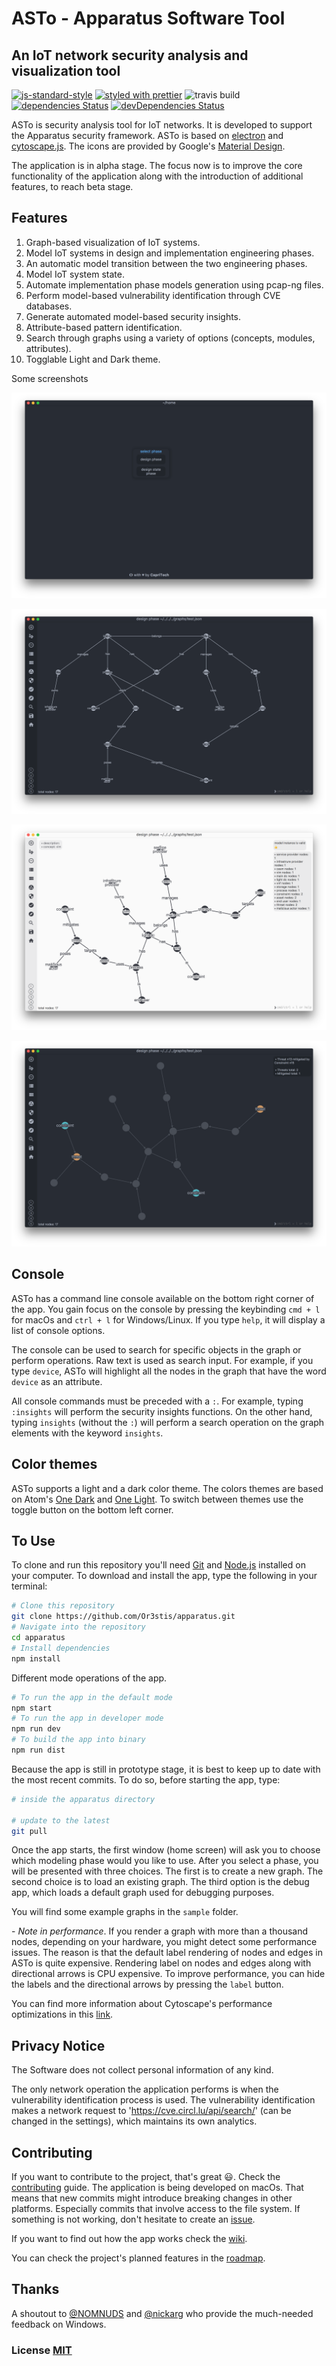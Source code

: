 # ASTo - Apparatus Software Tool

## An IoT network security analysis and visualization tool

[![js-standard-style](https://img.shields.io/badge/code%20style-standard-brightgreen.svg)](http://standardjs.com/)
[![styled with prettier](https://img.shields.io/badge/styled_with-prettier-ff69b4.svg)](https://github.com/prettier/prettier)
![travis build](https://travis-ci.org/Or3stis/apparatus.svg?branch=master)
[![dependencies Status](https://david-dm.org/or3stis/apparatus.svg)](https://david-dm.org/or3stis/apparatus)
[![devDependencies Status](https://david-dm.org/or3stis/apparatus/dev-status.svg)](https://david-dm.org/or3stis/apparatus?type=dev)

ASTo is security analysis tool for IoT networks. It is developed to support the Apparatus security framework. ASTo is based on
[electron](http://electron.atom.io/) and
[cytoscape.js](http://js.cytoscape.org/). The icons are provided by Google's [Material Design](https://material.io/icons/).

The application is in alpha stage. The focus now is to improve the core functionality of the application along with the introduction of additional features, to reach beta stage.

## Features

1. Graph-based visualization of IoT systems.
1. Model IoT systems in design and implementation engineering phases.
1. An automatic model transition between the two engineering phases.
1. Model IoT system state.
1. Automate implementation phase models generation using pcap-ng files.
1. Perform model-based vulnerability identification through CVE databases.
1. Generate automated model-based security insights.
1. Attribute-based pattern identification.
1. Search through graphs using a variety of options (concepts, modules, attributes).
1. Togglable Light and Dark theme.

Some screenshots

![asto home](https://raw.githubusercontent.com/Or3stis/apparatus/master/assets/screenShot1.png)

![asto UI 1](https://raw.githubusercontent.com/Or3stis/apparatus/master/assets/screenShot2.png)

![asto UI 2](https://raw.githubusercontent.com/Or3stis/apparatus/master/assets/screenShot3.png)

![asto UI 2](https://raw.githubusercontent.com/Or3stis/apparatus/master/assets/screenShot4.png)

## Console

ASTo has a command line console available on the bottom right corner of the app. You gain focus on the console by pressing the keybinding `cmd + l` for macOs and `ctrl + l` for Windows/Linux. If you type `help`, it will display a list of console options.

The console can be used to search for specific objects in the graph or perform operations. Raw text is used as search input. For example, if you type `device`, ASTo will highlight all the nodes in the graph that have the word `device` as an attribute.

All console commands must be preceded with a `:`. For example, typing `:insights` will perform the security insights functions. On the other hand, typing `insights` (without the `:`) will perform a search operation on the graph elements with the keyword `insights`.

## Color themes

ASTo supports a light and a dark color theme. The colors themes are based on Atom's [One Dark](https://github.com/atom/one-dark-syntax) and [One Light](https://github.com/atom/one-light-syntax). To switch between themes use the toggle button on the bottom left corner.

## To Use

To clone and run this repository you'll need [Git](https://git-scm.com) and [Node.js](https://nodejs.org/en/download/) installed on your computer. To download and install the app, type the following in your terminal:

```bash
# Clone this repository
git clone https://github.com/Or3stis/apparatus.git
# Navigate into the repository
cd apparatus
# Install dependencies
npm install
```

Different mode operations of the app.

```bash
# To run the app in the default mode
npm start
# To run the app in developer mode
npm run dev
# To build the app into binary
npm run dist
```

Because the app is still in prototype stage, it is best to keep up to date with the most recent commits. To do so, before starting the app, type:

```bash
# inside the apparatus directory

# update to the latest
git pull
```

Once the app starts, the first window (home screen) will ask you to choose which modeling phase would you like to use. After you select a phase, you will be presented with three choices. The first is to create a new graph. The second choice is to load an existing graph. The third option is the debug app, which loads a default graph used for debugging purposes.

You will find some example graphs in the `sample` folder.

\- _Note in performance_. If you render a graph with more than a thousand nodes, depending on your hardware, you might detect some performance issues. The reason is that the default label rendering of nodes and edges in ASTo is quite expensive. Rendering label on nodes and edges along with directional arrows is CPU expensive. To improve performance, you can hide the labels and the directional arrows by pressing the `label` button.

You can find more information about Cytoscape's performance optimizations in this [link](http://js.cytoscape.org/#performance).

## Privacy Notice

The Software does not collect personal information of any kind.

The only network operation the application performs is when the vulnerability identification process is used. The vulnerability identification makes a network request to 'https://cve.circl.lu/api/search/' (can be changed in the settings), which maintains its own analytics.

## Contributing

If you want to contribute to the project,  that's great 😃. Check the [contributing](https://github.com/Or3stis/apparatus/blob/master/CONTRIBUTING.md) guide. The application is being developed on macOs. That means that new commits might introduce breaking changes in other platforms. Especially commits that involve access to the file system. If something is not working, don't hesitate to create an [issue](https://github.com/Or3stis/apparatus/issues).

If you want to find out how the app works check the [wiki](https://or3stis.github.io/apparatus/wiki).

You can check the project's planned features in the [roadmap](https://or3stis.github.io/apparatus/roadmap).

## Thanks

A shoutout to [@NOMNUDS](https://github.com/NOMNUDS) and [@nickarg](https://github.com/nickarg) who provide the much-needed feedback on Windows.

### License [MIT](LICENSE.md)
